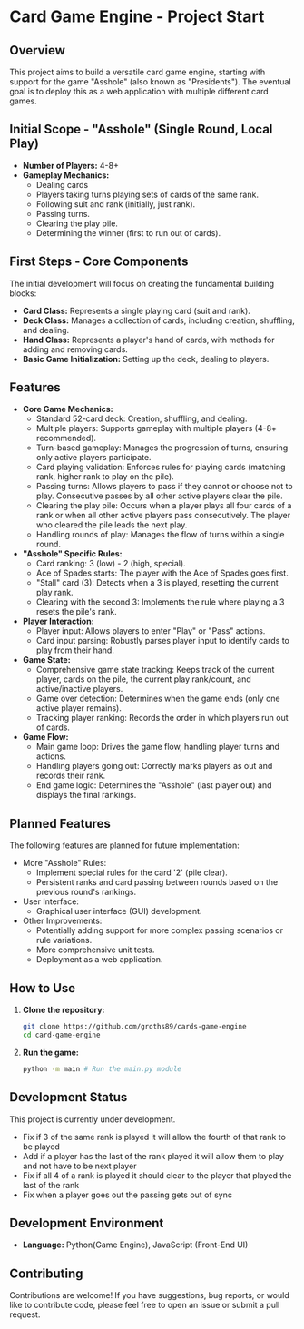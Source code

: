 # Card Game Engine - Project Start

## Overview

This project aims to build a versatile card game engine, starting with support for the game "Asshole" (also known as "Presidents"). The eventual goal is to deploy this as a web application with multiple different card games.

## Initial Scope - "Asshole" (Single Round, Local Play)

- **Number of Players:** 4-8+
- **Gameplay Mechanics:**
  - Dealing cards
  - Players taking turns playing sets of cards of the same rank.
  - Following suit and rank (initially, just rank).
  - Passing turns.
  - Clearing the play pile.
  - Determining the winner (first to run out of cards).

## First Steps - Core Components

The initial development will focus on creating the fundamental building blocks:

- **Card Class:** Represents a single playing card (suit and rank).
- **Deck Class:** Manages a collection of cards, including creation, shuffling, and dealing.
- **Hand Class:** Represents a player's hand of cards, with methods for adding and removing cards.
- **Basic Game Initialization:** Setting up the deck, dealing to players.

## Features

- **Core Game Mechanics:**
  - Standard 52-card deck: Creation, shuffling, and dealing.
  - Multiple players: Supports gameplay with multiple players (4-8+ recommended).
  - Turn-based gameplay: Manages the progression of turns, ensuring only active players participate.
  - Card playing validation: Enforces rules for playing cards (matching rank, higher rank to play on the pile).
  - Passing turns: Allows players to pass if they cannot or choose not to play. Consecutive passes by all other active players clear the pile.
  - Clearing the play pile: Occurs when a player plays all four cards of a rank or when all other active players pass consecutively. The player who cleared the pile leads the next play.
  - Handling rounds of play: Manages the flow of turns within a single round.
- **"Asshole" Specific Rules:**
  - Card ranking: 3 (low) - 2 (high, special).
  - Ace of Spades starts: The player with the Ace of Spades goes first.
  - "Stall" card (3): Detects when a 3 is played, resetting the current play rank.
  - Clearing with the second 3: Implements the rule where playing a 3 resets the pile's rank.
- **Player Interaction:**
  - Player input: Allows players to enter "Play" or "Pass" actions.
  - Card input parsing: Robustly parses player input to identify cards to play from their hand.
- **Game State:**
  - Comprehensive game state tracking: Keeps track of the current player, cards on the pile, the current play rank/count, and active/inactive players.
  - Game over detection: Determines when the game ends (only one active player remains).
  - Tracking player ranking: Records the order in which players run out of cards.
- **Game Flow:**
  - Main game loop: Drives the game flow, handling player turns and actions.
  - Handling players going out: Correctly marks players as out and records their rank.
  - End game logic: Determines the "Asshole" (last player out) and displays the final rankings.

## Planned Features

The following features are planned for future implementation:

- More "Asshole" Rules:
  - Implement special rules for the card '2' (pile clear).
  - Persistent ranks and card passing between rounds based on the previous round's rankings.
- User Interface:
  - Graphical user interface (GUI) development.
- Other Improvements:
  - Potentially adding support for more complex passing scenarios or rule variations.
  - More comprehensive unit tests.
  - Deployment as a web application.

## How to Use

1.  **Clone the repository:**

    ```bash
    git clone https://github.com/groths89/cards-game-engine
    cd card-game-engine
    ```

2.  **Run the game:**

    ```bash
    python -m main # Run the main.py module
    ```

## Development Status

This project is currently under development.

- Fix if 3 of the same rank is played it will allow the fourth of that rank to be played
- Add if a player has the last of the rank played it will allow them to play and not have to be next player
- Fix if all 4 of a rank is played it should clear to the player that played the last of the rank
- Fix when a player goes out the passing gets out of sync

## Development Environment

- **Language:** Python(Game Engine), JavaScript (Front-End UI)

## Contributing

Contributions are welcome! If you have suggestions, bug reports, or would like to contribute code, please feel free to open an issue or submit a pull request.
